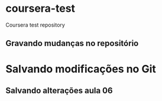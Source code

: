 # coursera-test
Coursera test repository

## Gravando mudanças no repositório

# Salvando modificações no Git

## Salvando alterações aula 06